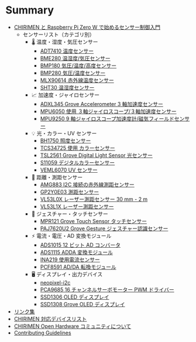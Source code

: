 # Summary

- [CHIRIMEN と Raspberry Pi Zero W で始めるセンサー制御入門](README.md)
  - センサーリスト（カテゴリ別）
    - 🌡️ 温度・湿度・気圧センサー
      - [ADT7410 温度センサー](./docs/adt7410.md)
      - [BME280 温湿度/気圧センサー](./docs/bme280.md)
      - [BMP180 気圧/温度/高度センサー](./docs/bmp180.md)
      - [BMP280 気圧/温度センサー](./docs/bmp280.md)
      - [MLX90614 赤外線温度センサー](./docs/mlx90614.md)
      - [SHT30 温湿度センサー](./docs/sht30.md)
    - 📈 加速度・ジャイロセンサー
      - [ADXL345 Grove Accelerometer 3 軸加速度センサー](./docs/adxl345.md)
      - [MPU6050 使用 ３軸ジャイロスコープ/３軸加速度センサー](./docs/mpu6050.md)
      - [MPU9250 9 軸ジャイロスコープ加速度計/磁気フィールドセンサー ](./docs/mpu9250.md)
    - 💡 光・カラー・UV センサー
      - [BH1750 照度センサー](./docs/bh1750.md)
      - [TCS34725 使用 カラーセンサー](./docs/tcs34725.md)
      - [TSL2561 Grove Digital Light Sensor 光センサー](./docs/tsl2561.md)
      - [S11059 デジタルカラーセンサー](./docs/s11059.md)
      - [VEML6070 UV センサー](./docs/veml6070.md)
    - 📏 距離・測距センサー
      - [AMG883 I2C 接続の赤外線測距センサー](./docs/amg8833.md)
      - [GP2Y0E03 測距センサー](./docs/gp2y0e03.md)
      - [VL53L0X レーザー測距センサー 30 mm - 2 m](./docs/vl53l0x.md)
      - [VL53L1X レーザー測距センサー](./docs/vl53l1x.md)
    - 🧠 ジェスチャー・タッチセンサー
      - [MPR121 Grove Touch Sensor タッチセンサー](./docs/mpr121.md)
      - [PAJ7620U2 Grove Gesture ジェスチャー認識センサー](./docs/paj7620.md)
    - ⚡ 電流・電圧・AD 変換モジュール
      - [ADS1015 12 ビット AD コンバータ](./docs/ads1015.md)
      - [ADS1115 ADDA 変換モジュール](./docs/ads1x15.md)
      - [INA219 使用電流センサー](./docs/ina219.md)
      - [PCF8591 AD/DA 転換モジュール](./docs/pcf8591.md)
    - 🖥️ ディスプレイ・出力デバイス
      - [neopixel-i2c](./docs/neopixel-i2c.md)
      - [PCA9685 16 チャンネルサーボモーター PWM ドライバー](./docs/pca9685.md)
      - [SSD1306 OLED ディスプレイ](./docs/ssd1306.md)
      - [SSD1308 Grove OLED ディスプレイ](./docs/ssd1308.md)
- [リンク集](./link.md)
- [CHIRIMEN 対応デバイスリスト](./device-list.md)
- [CHIRIMEN Open Hardware コミュニティについて](./about.md)
- [Contributing Guidelines](./CONTRIBUTING.md)
